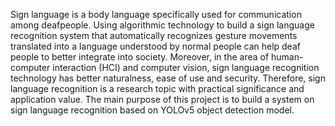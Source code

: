 Sign language is a body language specifically used for communication among deafpeople. Using algorithmic technology to build a sign language recognition system that automatically recognizes gesture movements translated into a language understood by normal people can help deaf people to better integrate into society. Moreover, in the area of human-computer interaction (HCI)  and computer vision, sign language recognition technology has better naturalness, ease of use and security. Therefore, sign language recognition is a research topic with practical significance and application value. The main purpose of this project is to build a system on sign language recognition based on  YOLOv5 object detection model. 
